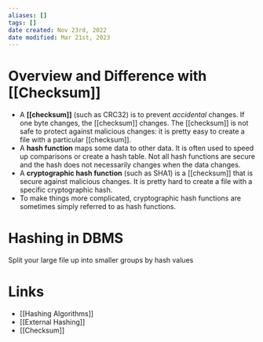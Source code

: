 ```yaml
---
aliases: []
tags: []
date created: Nov 23rd, 2022
date modified: Mar 21st, 2023
---
```


# Overview and Difference with [[Checksum]]
- A **[[checksum]]** (such as CRC32) is to prevent _accidental_ changes. If one byte changes, the [[checksum]] changes. The [[checksum]] is not safe to protect against malicious changes: it is pretty easy to create a file with a particular [[checksum]].  
- A **hash function** maps some data to other data. It is often used to speed up comparisons or create a hash table. Not all hash functions are secure and the hash does not necessarily changes when the data changes.  
- A **cryptographic hash function** (such as SHA1) is a [[checksum]] that is secure against malicious changes. It is pretty hard to create a file with a specific cryptographic hash.  
- To make things more complicated, cryptographic hash functions are sometimes simply referred to as hash functions.

# Hashing in DBMS
Split your large file up into smaller groups by hash values

# Links
- [[Hashing Algorithms]]
- [[External Hashing]]
- [[Checksum]]